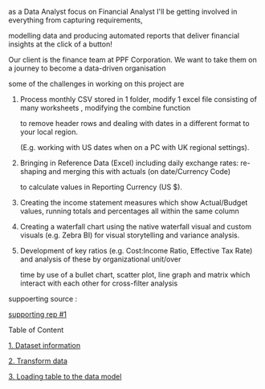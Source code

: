 as a Data Analyst focus on Financial Analyst I'll be getting involved in everything from capturing requirements, 

modelling data and producing automated reports that deliver financial insights at the click of a button! 

Our client is the finance team at PPF Corporation. We want to take them on a journey to become a data-driven organisation

some of the challenges in working on this project are

1. Process monthly CSV stored in 1 folder, modify 1 excel file consisting of many worksheets , modifying the combine function

   to remove header rows and dealing with dates in a different format to your local region.

   (E.g. working with US dates when on a PC with UK regional settings).

3. Bringing in Reference Data (Excel) including daily exchange rates: re-shaping and merging this with actuals (on date/Currency Code)
   
   to calculate values in Reporting Currency (US $).

5. Creating the income statement measures which show Actual/Budget values, running totals and percentages all within the same column

6. Creating a waterfall chart using the native waterfall visual and custom visuals (e.g. Zebra BI) for visual storytelling and variance analysis.
   
7. Development of key ratios (e.g. Cost:Income Ratio, Effective Tax Rate) and analysis of these by organizational unit/over
  
   time by use of a bullet chart, scatter plot, line graph and matrix which interact with each other for cross-filter analysis

suppoerting source :

[supporting rep #1 ](https://github.com/deddyandri/supporting-of-Financial-reporting-with-Power-BI)
   
Table of Content

[1. Dataset information](https://github.com/deddyandri/Financial-Reporting-w-Power-BI/wiki/1.-Dataset-Information)

[2. Transform data](https://github.com/deddyandri/Financial-Reporting-w-Power-BI/wiki/2.-Transform-Data)

[3. Loading table to the data model](https://github.com/deddyandri/Financial-Reporting-w-Power-BI/wiki/3.-Loading-tables-to-the-data-model)
